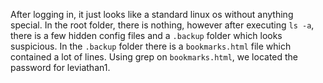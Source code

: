 After logging in, it just looks like a standard linux os without anything special. In the root folder, there is nothing, however after executing `ls -a`, there is a few hidden config files and a `.backup` folder which looks suspicious. In the `.backup` folder there is a `bookmarks.html` file which contained a lot of lines. Using grep on `bookmarks.html`, we located the password for leviathan1.